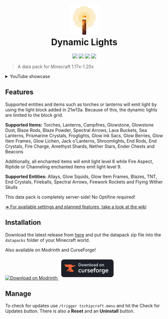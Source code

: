 <h1 align="center">
  <img src="pack.png" width="96" height="96" style="image-rendering: pixelated"><br/>
  Dynamic Lights
</h1>
<p align="center">
  <a href="https://github.com/Tschipcraft/dynamiclights/stargazers"><img src="https://img.shields.io/github/stars/Tschipcraft/dynamiclights?colorA=0c0906&colorB=fbc703&style=for-the-badge"></a>
  <a href="https://www.curseforge.com/minecraft/texture-packs/tschipcrafts-dynamic-lights"><img src="https://img.shields.io/curseforge/dt/831385?logo=curseforge&label=CurseForge&colorA=0c0906&colorB=fbc703&style=for-the-badge"></a>
  <a href="https://modrinth.com/datapack/dynamic-lights"><img src="https://img.shields.io/modrinth/dt/dynamic-lights?label=Modrinth&colorA=0c0906&colorB=fbc703&style=for-the-badge&logo=modrinth"></a>
  <a href="https://github.com/Tschipcraft/dynamiclights/releases/latest"><img src="https://img.shields.io/github/downloads/Tschipcraft/dynamiclights/total?logo=github&colorA=0c0906&colorB=fbc703&style=for-the-badge"></a>
</p>

> A data pack for Minecraft 1.17x-1.20x

<details>
<summary>YouTube showcase</summary>
<a href="http://www.youtube.com/watch?v=bzmqpgfQ7jo">
  <img alt="Dynamic Lights thumbnail" width=50% src="https://tschipcraft.ddns.net/mod_resources/youtube_preview.php?id=bzmqpgfQ7jo" title="Watch on YouTube">
</a>
</details>

## Features

Supported entities and items such as torches or lanterns will emit light by using the light block added in 21w13a. Because of this, the dynamic lights are limited to the block grid.

**Supported Items:** Torches, Lanterns, Campfires, Glowstone, Glowstone Dust, Blaze Rods, Blaze Powder, Spectral Arrows, Lava Buckets, Sea Lanterns, Prismarine Crystals, Froglights, Glow Ink Sacs, Glow Berries, Glow Item Frames, Glow Lichen, Jack o'Lanterns, Shroomlights, End Rods, End Crystals, Fire Charge, Amethyst Shards, Nether Stars, Ender Chests and Beacons

Additionally, all enchanted items will emit light level 6 while Fire Aspect, Riptide or Channeling enchanted items emit light level 9.

**Supported Entities:** Allays, Glow Squids, Glow Item Frames, Blazes, TNT, End Crystals, Fireballs, Spectral Arrows, Firework Rockets and Flying Wither Skulls

This data pack is completely server-side! No Optifine required!

[➜ For available settings and planned features, take a look at the wiki](https://github.com/Tschipcraft/dynamiclights/wiki)


## Installation

Download the latest release from [here](https://github.com/Tschipcraft/dynamiclights/releases/latest) and put the datapack zip file into the `datapacks` folder of your Minecraft world.

Also available on Modrinth and CurseForge!

<a href="https://modrinth.com/datapack/dynamic-lights">
<picture>
  <source height="72px" media="(prefers-color-scheme: dark)" srcset="https://raw.githubusercontent.com/Tschipcraft/badges/main/assets/modrinth-badge-dark.svg">
  <source height="72px" media="(prefers-color-scheme: light)" srcset="https://raw.githubusercontent.com/Tschipcraft/badges/main/assets/modrinth-badge-light.svg">
  <img height="72px" alt="Download on Modrinth" src="https://raw.githubusercontent.com/modrinth/art/main/Branding/Badge/badge-dark.svg">
</picture>
</a>
<a href="https://www.curseforge.com/minecraft/texture-packs/tschipcrafts-dynamic-lights">
<picture>
  <source height="72px" media="(prefers-color-scheme: dark)" srcset="https://raw.githubusercontent.com/Tschipcraft/badges/main/assets/curseforge-badge-dark.svg">
  <source height="72px" media="(prefers-color-scheme: light)" srcset="https://raw.githubusercontent.com/Tschipcraft/badges/main/assets/curseforge-badge-light.svg">
  <img height="72px" alt="Download on CurseForge" src="https://raw.githubusercontent.com/Tschipcraft/badges/main/assets/curseforge-badge-dark.svg">
</picture>
</a>


## Manage

To check for updates use `/trigger tschipcraft.menu` and hit the Check for Updates button. There is also a **Reset** and an **Uninstall** button.
